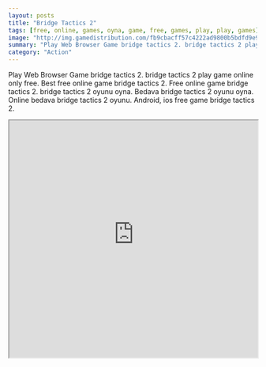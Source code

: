 ```yaml
---
layout: posts
title: "Bridge Tactics 2"
tags: [free, online, games, oyna, game, free, games, play, play, games]
image: "http://img.gamedistribution.com/fb9cbacff57c4222ad9800b5bdfd9e98.jpg"
summary: "Play Web Browser Game bridge tactics 2. bridge tactics 2 play game online only free. Best free online game bridge tactics 2. Free online game bridge tactics 2. bridge tactics 2 oyunu oyna. Bedava bridge tactics 2 oyunu oyna. Online bedava bridge tactics 2 oyunu. Android, ios free game bridge tactics 2."
category: "Action"
---
```


Play Web Browser Game bridge tactics 2. bridge tactics 2 play game online only free. Best free online game bridge tactics 2. Free online game bridge tactics 2. bridge tactics 2 oyunu oyna. Bedava bridge tactics 2 oyunu oyna. Online bedava bridge tactics 2 oyunu. Android, ios free game bridge tactics 2.

<iframe width="100%" height="480px;" src="http://flash.gamedistribution.com?game=fb9cbacff57c4222ad9800b5bdfd9e98"></iframe>